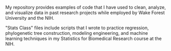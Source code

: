 My repository provides examples of code that I have used to clean, analyze, and visualize data in past research projects while employed by Wake Forest University and the NIH. 

"Stats Class" files include scripts that I wrote to practice regression, phylogenetic tree construction, modeling engineering, and machine learning techniques in my Statistics for Biomedical Research course at the NIH. 
